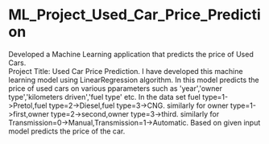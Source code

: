 # ML_Project_Used_Car_Price_Prediction
Developed a Machine Learning application that predicts the price of Used Cars.              
Project Title: Used Car Price Prediction.
I have developed this machine learning model using LinearRegression algorithm.
In this model predicts the price of used cars on various pparameters such as 'year','owner type','kilometers driven','fuel type' etc.
In the data set fuel type=1->Pretol,fuel type=2->Diesel,fuel type=3->CNG.
similarly for owner type=1->first,owner type=2->second,owner type=3->third.
similarly for Transmission=0->Manual,Transmission=1->Automatic.
Based on given input model predicts the price of the car.


